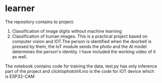 # learner

The repository contains to project:

1. Classification of image digits without machine learning 
2. Classification of human images. This is a practical project based on computer vision and IOT.The person is identified when the doorbell is pressed by them,  the IoT module sends the photo and the AI model determines the person's identity. I have included the working video of it as well.

The notebook contains code for training the data, test.py has only inference part of the project and clicktophotoV4.ino is the code for IOT device which is ESP32-CAM 
